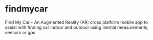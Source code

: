 # findmycar
Find My Car - An Augmented Reality (AR) cross platform mobile app to assist with finding car indoor and outdoor using inertial measurements, sensors or gps.
